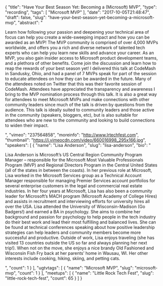 {
  "title": "Have Your Best Season Yet: Becoming a (Microsoft) MVP",
  "type": "recording",
  "tags": [
    "Microsoft MVP"
  ],
  "date": "2017-10-05T21:48:47",
  "draft": false,
  "slug": "have-your-best-season-yet-becoming-a-microsoft-mvp",
  "abstract": "<p>Learn how following your passion and deepening your technical area of focus can help you create a wide-sweeping impact and how you can be awarded as an MVP! The MVP community is comprised of over 4,000 MVPs worldwide, and offers you a rich and diverse network of talented tech experts who can help you learn new skills and advance your career. As an MVP, you also gain insider access to Microsoft product development teams, and a plethora of other benefits. Come join the discussion and learn how to reap the rewards of your best season yet! I delivered this talk at CodeMash in Sandusky, Ohio, and had a panel of 7 MVPs speak for part of the session to educate attendees on how they can be awarded in the future. Many of the attendees noted on Twitter that this was their favorite session of CodeMash. Attendees have appreciated the transparency and awareness I bring to the MVP nomination process through this talk. It is also a great way for attendees to meet Microsoft MVPs and make connections with other community leaders since much of the talk is driven by questions from the audience. This talk is ideally suited to community leaders and those active in the community (speakers, bloggers, etc), but is also suitable for attendees who are new to the community and looking to build connections to widen their impact. </p>",
  "vimeo": "237564858",
  "moreinfo": "http://www.lrtechfest.com",
  "thumbnail": "https://i.vimeocdn.com/video/660016998_295x166.jpg",
  "speakers": [
    {
      "name": "Lisa Anderson",
      "slug": "lisa-anderson",
      "bio": "<p>Lisa Anderson is Microsoft’s US Central Region Community Program Manager – responsible for the Microsoft Most Valuable Professionals Program (MVP) and Regional Directors Program in the Central United States (all of the states in between the coasts). In her previous role at Microsoft, Lisa worked in the Microsoft Services group as a Technical Account Manager responsible for managing Premier Services account portfolios for several enterprise customers in the legal and commercial real estate industries. In her four years at Microsoft, Lisa has also been a community leader for Microsoft’s MACH program (Microsoft Academy of College Hires) and assists in recruitment and interviewing efforts for university hires all over the USA. Lisa attended the University of Wisconsin-Madison (Go Badgers!) and earned a BA in psychology. She aims to combine her background and passion for psychology to help people in the tech industry do their best work and lead their most fulfilling and balanced lives. She can be found at technical conferences speaking about how positive leadership strategies can help leaders and community members become more successful and productive. Outside of work, Lisa enjoys traveling (she has visited 13 countries outside the US so far and always planning her next trip!). When not on the move, she enjoys a nice brandy Old Fashioned and Wisconsin Fish Fry back at her parents’ home in Wausau, WI. Her other interests include cooking, hiking, skiing, and petting cats.</p>",
      "count": 1
    }
  ],
  "ugtvtags": [
    {
      "name": "Microsoft MVP",
      "slug": "microsoft-mvp",
      "count": 1
    }
  ],
  "meetups": [
    {
      "name": "Little Rock Tech Fest",
      "slug": "little-rock-tech-fest",
      "count": 65
    }
  ]
}